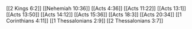 [[2 Kings 6:2]]
[[Nehemiah 10:36]]
[[Acts 4:36]]
[[Acts 11:22]]
[[Acts 13:1]]
[[Acts 13:50]]
[[Acts 14:12]]
[[Acts 15:36]]
[[Acts 18:3]]
[[Acts 20:34]]
[[1 Corinthians 4:11]]
[[1 Thessalonians 2:9]]
[[2 Thessalonians 3:7]]
